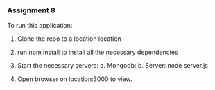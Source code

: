 ### Assignment 8

To run this application:

1.  Clone the repo to a location location

2.  run npm install to install all the necessary dependencies

3.  Start the necessary servers:
    a.  Mongodb: 
    b.  Server: node server.js

4.  Open browser on location:3000 to view.

